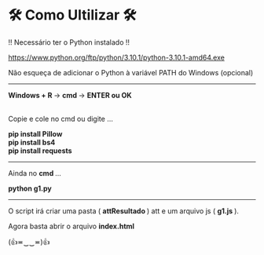 <h1> 🛠️ Como Ultilizar 🛠️ </h1>

!! Necessário ter o Python instalado !! <br>

https://www.python.org/ftp/python/3.10.1/python-3.10.1-amd64.exe <br>

Não esqueça de adicionar o Python à variável PATH do Windows (opcional)

<hr>
<b> Windows + R </b> -> <b> cmd </b> -> <b> ENTER ou OK </b> <br><br>

Copie e cole no cmd ou digite ...<br>

<strong> pip install Pillow </strong> <br>
<strong> pip install bs4 </strong> <br>
<strong> pip install requests </strong> <br>
<hr>

Ainda no <b> cmd </b> ... 

<strong> python g1.py </strong>

<hr>

O script irá criar uma pasta ( <b> attResultado </b> ) att e um arquivo js ( <b> g1.js </b> ). <br>

Agora basta abrir o arquivo <b> index.html </b>

(👍≖‿‿≖)👍 